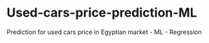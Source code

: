 # Used-cars-price-prediction-ML
Prediction for used cars price in Egyptian market - ML - Regression
